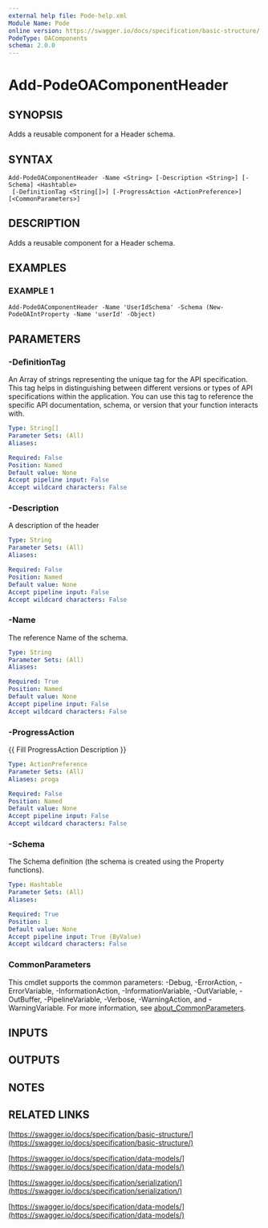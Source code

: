 ```yaml
---
external help file: Pode-help.xml
Module Name: Pode
online version: https://swagger.io/docs/specification/basic-structure/
PodeType: OAComponents
schema: 2.0.0
---
```


# Add-PodeOAComponentHeader

## SYNOPSIS
Adds a reusable component for a Header schema.

## SYNTAX

```
Add-PodeOAComponentHeader -Name <String> [-Description <String>] [-Schema] <Hashtable>
 [-DefinitionTag <String[]>] [-ProgressAction <ActionPreference>] [<CommonParameters>]
```

## DESCRIPTION
Adds a reusable component for a Header schema.

## EXAMPLES

### EXAMPLE 1
```
Add-PodeOAComponentHeader -Name 'UserIdSchema' -Schema (New-PodeOAIntProperty -Name 'userId' -Object)
```

## PARAMETERS

### -DefinitionTag
An Array of strings representing the unique tag for the API specification.
This tag helps in distinguishing between different versions or types of API specifications within the application.
You can use this tag to reference the specific API documentation, schema, or version that your function interacts with.

```yaml
Type: String[]
Parameter Sets: (All)
Aliases:

Required: False
Position: Named
Default value: None
Accept pipeline input: False
Accept wildcard characters: False
```

### -Description
A description of the header

```yaml
Type: String
Parameter Sets: (All)
Aliases:

Required: False
Position: Named
Default value: None
Accept pipeline input: False
Accept wildcard characters: False
```

### -Name
The reference Name of the schema.

```yaml
Type: String
Parameter Sets: (All)
Aliases:

Required: True
Position: Named
Default value: None
Accept pipeline input: False
Accept wildcard characters: False
```

### -ProgressAction
{{ Fill ProgressAction Description }}

```yaml
Type: ActionPreference
Parameter Sets: (All)
Aliases: proga

Required: False
Position: Named
Default value: None
Accept pipeline input: False
Accept wildcard characters: False
```

### -Schema
The Schema definition (the schema is created using the Property functions).

```yaml
Type: Hashtable
Parameter Sets: (All)
Aliases:

Required: True
Position: 1
Default value: None
Accept pipeline input: True (ByValue)
Accept wildcard characters: False
```

### CommonParameters
This cmdlet supports the common parameters: -Debug, -ErrorAction, -ErrorVariable, -InformationAction, -InformationVariable, -OutVariable, -OutBuffer, -PipelineVariable, -Verbose, -WarningAction, and -WarningVariable. For more information, see [about_CommonParameters](http://go.microsoft.com/fwlink/?LinkID=113216).

## INPUTS

## OUTPUTS

## NOTES

## RELATED LINKS

[https://swagger.io/docs/specification/basic-structure/](https://swagger.io/docs/specification/basic-structure/)

[https://swagger.io/docs/specification/data-models/](https://swagger.io/docs/specification/data-models/)

[https://swagger.io/docs/specification/serialization/](https://swagger.io/docs/specification/serialization/)

[https://swagger.io/docs/specification/data-models/](https://swagger.io/docs/specification/data-models/)

